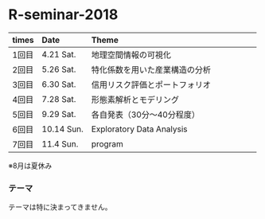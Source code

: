 # R-seminar-2018

|times|Date|Theme|
|:-|:-|:-|
|1回目|4.21 Sat.|地理空間情報の可視化　　　　　　　　  　　|
|2回目|5.26 Sat.|特化係数を用いた産業構造の分析　　  　　　|
|3回目|6.30 Sat.|信用リスク評価とポートフォリオ　　   　　|
|4回目|7.28 Sat.|形態素解析とモデリング　　   　　|
|5回目|9.29 Sat.|各自発表（30分～40分程度）　　   　　|
|6回目|10.14 Sun.|Exploratory Data Analysis    |
|7回目|11.4 Sun.|program    |
※8月は夏休み

### テーマ
テーマは特に決まってきません。
